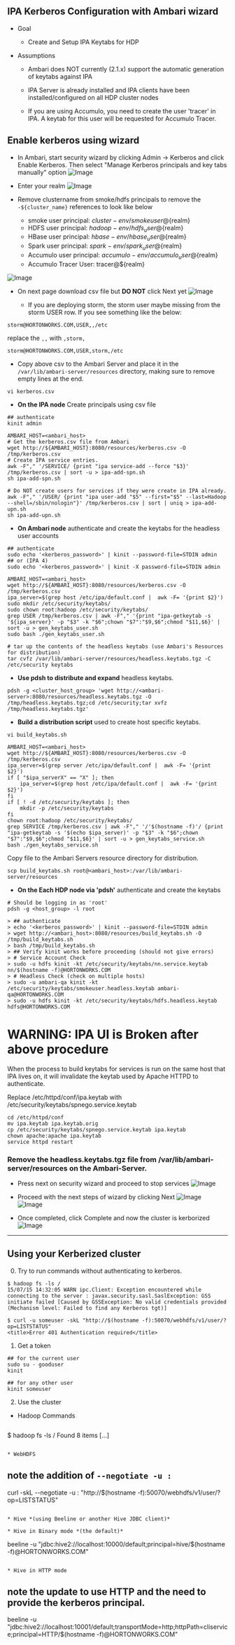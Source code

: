 ## IPA Kerberos Configuration with Ambari wizard

- Goal
    - Create and Setup IPA Keytabs for HDP
    
- Assumptions
    - Ambari does NOT currently (2.1.x) support the automatic generation of keytabs against IPA
    - IPA Server is already installed and IPA clients have been installed/configured on all HDP cluster nodes

    - If you are using Accumulo, you need to create the user 'tracer' in IPA. A keytab for this user will be requested for Accumulo Tracer.
    
## Enable kerberos using wizard

- In Ambari, start security wizard by clicking Admin -> Kerberos and click Enable Kerberos. Then select "Manage Kerberos principals and key tabs manually" option
![Image](../master/screenshots/2.3-ipa-kerb-1.png?raw=true)

- Enter your realm
![Image](../master/screenshots/2.3-ipa-kerb-2.png?raw=true)

- Remove clustername from smoke/hdfs principals to remove the `-${cluster_name}` references to look like below
  - smoke user principal: ${cluster-env/smokeuser}@${realm}
  - HDFS user principal: ${hadoop-env/hdfs_user}@${realm}
  - HBase user principal: ${hbase-env/hbase_user}@${realm}
  - Spark user principal: ${spark-env/spark_user}@${realm}
  - Accumulo user principal: ${accumulo-env/accumulo_user}@${realm}
  - Accumulo Tracer User: tracer@${realm}

![Image](../master/screenshots/2.3-ipa-kerb-3.png?raw=true)

- On next page download csv file but **DO NOT** click Next yet
![Image](../master/screenshots/2.3-ipa-kerb-4.png?raw=true)

  - If you are deploying storm, the storm user maybe missing from the storm USER row. If you see something like the below:
```
storm@HORTONWORKS.COM,USER,,/etc
```  
replace the `,,` with `,storm,`
```
storm@HORTONWORKS.COM,USER,storm,/etc
```  

-  Copy above csv to the Ambari Server and place it in the `/var/lib/ambari-server/resources` directory, making sure to remove empty lines at the end.
```
vi kerberos.csv
```

- **On the IPA node** Create principals using csv file

```
## authenticate
kinit admin
```

```
AMBARI_HOST=<ambari_host>
# Get the kerberos.csv file from Ambari
wget http://${AMBARI_HOST}:8080/resources/kerberos.csv -O /tmp/kerberos.csv
# Create IPA service entries.
awk -F"," '/SERVICE/ {print "ipa service-add --force "$3}' /tmp/kerberos.csv | sort -u > ipa-add-spn.sh
sh ipa-add-spn.sh

# Do NOT create users for services if they were create in IPA already.
awk -F"," '/USER/ {print "ipa user-add "$5" --first="$5" --last=Hadoop --shell=/sbin/nologin"}' /tmp/kerberos.csv | sort | uniq > ipa-add-upn.sh
sh ipa-add-upn.sh
```

- **On Ambari node** authenticate and create the keytabs for the headless user accounts

```
## authenticate
sudo echo '<kerberos_password>' | kinit --password-file=STDIN admin
## or (IPA 4)
sudo echo '<kerberos_password>' | kinit -X password-file=STDIN admin
```

```
AMBARI_HOST=<ambari_host>
wget http://${AMBARI_HOST}:8080/resources/kerberos.csv -O /tmp/kerberos.csv
ipa_server=$(grep host /etc/ipa/default.conf |  awk -F= '{print $2}')
sudo mkdir /etc/security/keytabs/
sudo chown root:hadoop /etc/security/keytabs/
grep USER /tmp/kerberos.csv | awk -F"," '{print "ipa-getkeytab -s '${ipa_server}' -p "$3" -k "$6";chown "$7":"$9,$6";chmod "$11,$6}' | sort -u > gen_keytabs_user.sh
sudo bash ./gen_keytabs_user.sh
```

```
# tar up the contents of the headless keytabs (use Ambari's Resources for distribution)
tar cvfz /var/lib/ambari-server/resources/headless.keytabs.tgz -C /etc/security keytabs
```

- **Use pdsh to distribute and expand** headless keytabs.
```
pdsh -g <cluster_host_group> 'wget http://<ambari-server>:8080/resources/headless.keytabs.tgz -O /tmp/headless.keytabs.tgz;cd /etc/security;tar xvfz /tmp/headless.keytabs.tgz'
```

- **Build a distribution script** used to create host specific keytabs.

```
vi build_keytabs.sh
```

```
AMBARI_HOST=<ambari_host>
wget http://${AMBARI_HOST}:8080/resources/kerberos.csv -O /tmp/kerberos.csv
ipa_server=$(grep server /etc/ipa/default.conf |  awk -F= '{print $2}')
if [ "$ipa_serverX" == "X" ]; then
    ipa_server=$(grep host /etc/ipa/default.conf |  awk -F= '{print $2}')
fi
if [ ! -d /etc/security/keytabs ]; then
    mkdir -p /etc/security/keytabs
fi
chown root:hadoop /etc/security/keytabs/
grep SERVICE /tmp/kerberos.csv | awk -F"," '/'$(hostname -f)'/ {print "ipa-getkeytab -s '$(echo $ipa_server)' -p "$3" -k "$6";chown "$7":"$9,$6";chmod "$11,$6}' | sort -u > gen_keytabs_service.sh
bash ./gen_keytabs_service.sh
```

Copy file to the Ambari Servers resource directory for distribution.

```
scp build_keytabs.sh root@<ambari_host>:/var/lib/ambari-server/resources
```

- **On the Each HDP node via 'pdsh'** authenticate and create the keytabs

```
# Should be logging in as 'root'
pdsh -g <host_group> -l root

> ## authenticate
> echo '<kerberos_password>' | kinit --password-file=STDIN admin
> wget http://<ambari_host>:8080/resources/build_keytabs.sh -O /tmp/build_keytabs.sh
> bash /tmp/build_keytabs.sh
> ## Verify kinit works before proceeding (should not give errors)
> # Service Account Check
> sudo -u hdfs kinit -kt /etc/security/keytabs/nn.service.keytab nn/$(hostname -f)@HORTONWORKS.COM
> # Headless Check (check on multiple hosts)
> sudo -u ambari-qa kinit -kt /etc/security/keytabs/smokeuser.headless.keytab ambari-qa@HORTONWORKS.COM
> sudo -u hdfs kinit -kt /etc/security/keytabs/hdfs.headless.keytab hdfs@HORTONWORKS.COM
```

# WARNING: IPA UI is Broken after above procedure

When the process to build keytabs for services is run on the same host that IPA lives on, it will invalidate the keytab used by Apache HTTPD to authenticate.

Replace /etc/httpd/conf/ipa.keytab with /etc/security/keytabs/spnego.service.keytab

```
cd /etc/httpd/conf
mv ipa.keytab ipa.keytab.orig
cp /etc/security/keytabs/spnego.service.keytab ipa.keytab
chown apache:apache ipa.keytab
service httpd restart
```

### Remove the headless.keytabs.tgz file from /var/lib/ambari-server/resources on the Ambari-Server.

- Press next on security wizard and proceed to stop services
![Image](../master/screenshots/2.3-ipa-kerb-stop.png?raw=true)

- Proceed with the next steps of wizard by clicking Next
![Image](../master/screenshots/Ambari-kerborize-cluster.png?raw=true)
![Image](../master/screenshots/Ambari-start-services.png?raw=true)

- Once completed, click Complete and now the cluster is kerborized
![Image](../master/screenshots/Ambari-wizard-completed.png?raw=true)

-------

## Using your Kerberized cluster

0. Try to run commands without authenticating to kerberos.
  ```
$ hadoop fs -ls /
15/07/15 14:32:05 WARN ipc.Client: Exception encountered while connecting to the server : javax.security.sasl.SaslException: GSS initiate failed [Caused by GSSException: No valid credentials provided (Mechanism level: Failed to find any Kerberos tgt)]
  ```

  ```
$ curl -u someuser -skL "http://$(hostname -f):50070/webhdfs/v1/user/?op=LISTSTATUS"
<title>Error 401 Authentication required</title>
  ```


1. Get a token
  ```
## for the current user
sudo su - gooduser
kinit

## for any other user
kinit someuser
  ```

2. Use the cluster

* Hadoop Commands
  ```
$ hadoop fs -ls /
Found 8 items
[...]
  ```
  
* WebHDFS
  ```
## note the addition of `--negotiate -u : `
curl -skL --negotiate -u : "http://$(hostname -f):50070/webhdfs/v1/user/?op=LISTSTATUS"
  ```

* Hive *(using Beeline or another Hive JDBC client)*

  * Hive in Binary mode *(the default)*
   ```
beeline -u "jdbc:hive2://localhost:10000/default;principal=hive/$(hostname -f)@HORTONWORKS.COM"
   ```

  * Hive in HTTP mode
  ```
## note the update to use HTTP and the need to provide the kerberos principal.
beeline -u "jdbc:hive2://localhost:10001/default;transportMode=http;httpPath=cliservice;principal=HTTP/$(hostname -f)@HORTONWORKS.COM"
  ```

